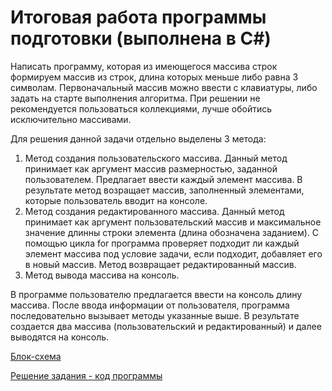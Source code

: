 # Итоговая работа программы подготовки (выполнена в C#)
Написать программу, которая из имеющегося массива строк формируем массив из строк, длина которых меньше либо равна 3 символам.
Первоначальный массив можно ввести с клавиатуры, либо задать на старте выполнения алгоритма.
При решении не рекомендуется пользоваться коллекциями, лучше обойтись исключительно массивами.

Для решения данной задачи отдельно выделены 3 метода:
1. Метод создания пользовательского массива. Данный метод принимает как аргумент массив размерностью, заданной пользователем. Предлагает ввести каждый элемент массива. В результате метод возращает массив, заполненный элементами, которые пользователь вводит на консоле.
2. Метод создания редактированного массива. Данный метод принимает как аргумент пользовательский массив и максимальное значение длинны строки элемента (длина обозначена заданием). 
С помощью цикла for программа проверяет подходит ли каждый элемент массива под условие задачи, если подходит, добавляет его в новый массив. Метод возвращает редактированный массив.
3. Метод вывода массива на консоль.

В программе пользователю предлагается ввести на консоль длину массива.
После ввода информации от пользователя, программа последовательно вызывает методы указанные выше.
В результате создается два массива (пользовательский и редактированный) и далее выводятся на консоль.

[Блок-схема](https://github.com/OlgaJD/Final_work_in_Csharp/blob/main/Diagram.jpg)

[Решение задания - код программы](https://github.com/OlgaJD/Final_work_in_Csharp/blob/main/Program.cs)
